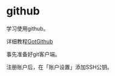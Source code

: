 github
======

学习使用github。

详细教程[GotGithub](http://www.worldhello.net/gotgithub/index.html) 

事先准备好git客户端。

注册账户后，在「账户设置」添加SSH公钥。



